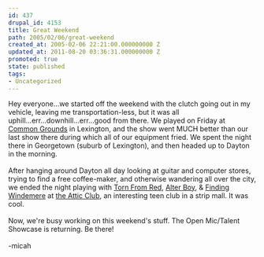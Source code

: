 ```yaml
---
id: 437
drupal_id: 4153
title: Great Weekend
path: 2005/02/06/great-weekend
created_at: 2005-02-06 22:21:00.000000000 Z
updated_at: 2011-08-20 03:36:31.000000000 Z
promoted: true
state: published
tags:
- Uncategorized
---
```

Hey everyone...we started off the weekend with the clutch going out in my vehicle, leaving me transportation-less, but it was all uphill...err...downhill...err...good from there. We played on Friday at <a href="http://www.commongroundsoflexington.com/">Common Grounds</a> in Lexington, and the show went MUCH better than our last show there during which all of our equipment fried. We spent the night there in Georgetown (suburb of Lexington), and then headed up to Dayton in the morning.
<br />
<br />After hanging around Dayton all day looking at guitar and computer stores, trying to find a free coffee-maker, and otherwise wandering all over the city, we ended the night playing with <a href="http://www.purevolume.com/tornfromred">Torn From Red</a>, <a href="http://www.purevolume.com/alterboy">Alter Boy</a>, &amp; <a href="http://www.purevolume.com/findingwindemere">Finding Windemere</a> at <a href="http://www.theatticclub.com/">the Attic Club</a>, an interesting teen club in a strip mall. It was cool.
<br />
<br />Now, we're busy working on this weekend's stuff. The Open Mic/Talent Showcase is returning. Be there!
<br />
<br />-micah
